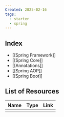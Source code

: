 ```yaml
---
Created: 2025-02-16
tags:
  - starter
  - spring
---
```

## Index
- [[Spring Framework]]
- [[Spring Core]]
- [[Annotations]]
- [[Spring AOP]]
- [[Spring Boot]]

## List of Resources

| Name | Type | Link |
| ---- | ---- | ---- |
|      |      |      |
